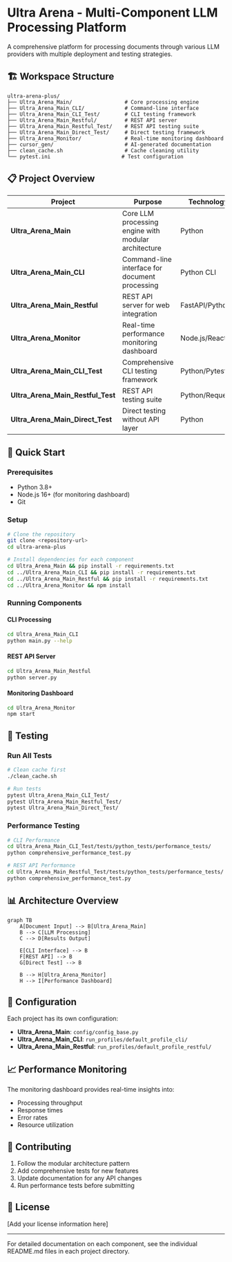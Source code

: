 # Ultra Arena - Multi-Component LLM Processing Platform

A comprehensive platform for processing documents through various LLM providers with multiple deployment and testing strategies.

## 🏗️ Workspace Structure

```
ultra-arena-plus/
├── Ultra_Arena_Main/                 # Core processing engine
├── Ultra_Arena_Main_CLI/             # Command-line interface
├── Ultra_Arena_Main_CLI_Test/        # CLI testing framework
├── Ultra_Arena_Main_Restful/         # REST API server
├── Ultra_Arena_Main_Restful_Test/    # REST API testing suite
├── Ultra_Arena_Main_Direct_Test/     # Direct testing framework
├── Ultra_Arena_Monitor/              # Real-time monitoring dashboard
├── cursor_gen/                       # AI-generated documentation
├── clean_cache.sh                    # Cache cleaning utility
└── pytest.ini                       # Test configuration
```

## 📋 Project Overview

| Project | Purpose | Technology | Status |
|---------|---------|------------|--------|
| **Ultra_Arena_Main** | Core LLM processing engine with modular architecture | Python | ✅ Active |
| **Ultra_Arena_Main_CLI** | Command-line interface for document processing | Python CLI | ✅ Active |
| **Ultra_Arena_Main_Restful** | REST API server for web integration | FastAPI/Python | ✅ Active |
| **Ultra_Arena_Monitor** | Real-time performance monitoring dashboard | Node.js/React | ✅ Active |
| **Ultra_Arena_Main_CLI_Test** | Comprehensive CLI testing framework | Python/Pytest | ✅ Active |
| **Ultra_Arena_Main_Restful_Test** | REST API testing suite | Python/Requests | ✅ Active |
| **Ultra_Arena_Main_Direct_Test** | Direct testing without API layer | Python | ✅ Active |

## 🚀 Quick Start

### Prerequisites
- Python 3.8+
- Node.js 16+ (for monitoring dashboard)
- Git

### Setup
```bash
# Clone the repository
git clone <repository-url>
cd ultra-arena-plus

# Install dependencies for each component
cd Ultra_Arena_Main && pip install -r requirements.txt
cd ../Ultra_Arena_Main_CLI && pip install -r requirements.txt
cd ../Ultra_Arena_Main_Restful && pip install -r requirements.txt
cd ../Ultra_Arena_Monitor && npm install
```

### Running Components

#### CLI Processing
```bash
cd Ultra_Arena_Main_CLI
python main.py --help
```

#### REST API Server
```bash
cd Ultra_Arena_Main_Restful
python server.py
```

#### Monitoring Dashboard
```bash
cd Ultra_Arena_Monitor
npm start
```

## 🧪 Testing

### Run All Tests
```bash
# Clean cache first
./clean_cache.sh

# Run tests
pytest Ultra_Arena_Main_CLI_Test/
pytest Ultra_Arena_Main_Restful_Test/
pytest Ultra_Arena_Main_Direct_Test/
```

### Performance Testing
```bash
# CLI Performance
cd Ultra_Arena_Main_CLI_Test/tests/python_tests/performance_tests/
python comprehensive_performance_test.py

# REST API Performance
cd Ultra_Arena_Main_Restful_Test/tests/python_tests/performance_tests/
python comprehensive_performance_test.py
```

## 📊 Architecture Overview

```mermaid
graph TB
    A[Document Input] --> B[Ultra_Arena_Main]
    B --> C[LLM Processing]
    C --> D[Results Output]
    
    E[CLI Interface] --> B
    F[REST API] --> B
    G[Direct Test] --> B
    
    B --> H[Ultra_Arena_Monitor]
    H --> I[Performance Dashboard]
```

## 🔧 Configuration

Each project has its own configuration:
- **Ultra_Arena_Main**: `config/config_base.py`
- **Ultra_Arena_Main_CLI**: `run_profiles/default_profile_cli/`
- **Ultra_Arena_Main_Restful**: `run_profiles/default_profile_restful/`

## 📈 Performance Monitoring

The monitoring dashboard provides real-time insights into:
- Processing throughput
- Response times
- Error rates
- Resource utilization

## 🤝 Contributing

1. Follow the modular architecture pattern
2. Add comprehensive tests for new features
3. Update documentation for any API changes
4. Run performance tests before submitting

## 📝 License

[Add your license information here]

---

For detailed documentation on each component, see the individual README.md files in each project directory.
